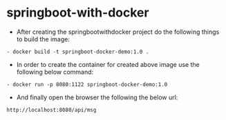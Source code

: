 # springboot-with-docker

- After creating the springbootwithdocker project do the following things to build the image:
```
- docker build -t springboot-docker-demo:1.0 .
```
- In order to create the container for created above image use the following below command:
```
- docker run -p 8080:1122 springboot-docker-demo:1.0
```
- And finally open the browser the following the below url:
```
http://localhost:8080/api/msg
```
